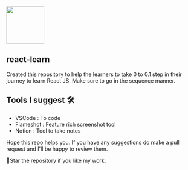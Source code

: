 <img src="https://user-images.githubusercontent.com/43271546/156993310-09c3c0ff-8a70-497b-bb88-de7736d1c4cf.png" width="100px">

## react-learn
Created this repository to help the learners to take 0 to 0.1 step in their journey to learn React JS. Make sure to go in the sequence manner.

## Tools I suggest 🛠️
- VSCode : To code
- Flameshot :  Feature rich screenshot tool
- Notion : Tool to take notes

Hope this repo helps you. If you have any suggestions do make a pull request and I'll be happy to review them.

🌟Star the repository if you like my work.

